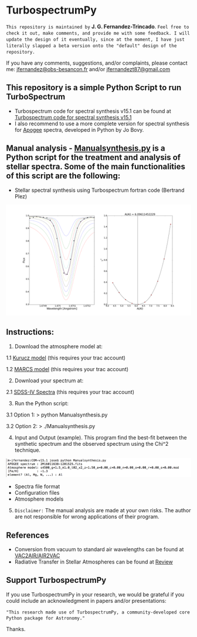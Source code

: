 TurbospectrumPy
===

`This repository is maintained by` **J. G. Fernandez-Trincado**. `Feel free to check it out, make comments, and provide me with some feedback. I will update the design of it eventually, since at the moment, I have just literally slapped a beta version onto the "default" design of the repository.`

If you have any comments, suggestions, and/or complaints, please contact me: jfernandez@obs-besancon.fr and/or jfernandezt87@gmail.com

This repository is a simple Python Script to run TurboSpectrum
--

  * Turbospectrum code for spectral synthesis v15.1 can be found at [Turbospectrum code for spectral synthesis v15.1](http://www.pages-perso-bertrand-plez.univ-montp2.fr)
  * I also recommend to use a more complete version for spectral synthesis for [Apogee](https://github.com/Fernandez-Trincado/apogee) spectra, developed in Python by Jo Bovy.

Manual analysis - [Manualsynthesis.py](https://github.com/Fernandez-Trincado/TurbospectrumPy/blob/master/Manualsynthesis.py) is a Python script for the treatment and analysis of stellar spectra. Some of the main functionalities of this script are the following:
--
 * Stellar spectral synthesis using Turbospectrum fortran code (Bertrand Plez)

![Figure 1](https://github.com/Fernandez-Trincado/TurbospectrumPy/blob/master/Abundances2.png)

Instructions:
-
 1. Download the atmosphere model at:
 
   1.1 [Kurucz model](https://data.sdss.org/sas/apogeework/apogee/spectro/redux/speclib/kurucz_filled/mm08cp00op00/) (this requires your trac account) 
   
   1.2 [MARCS model](https://data.sdss.org/sas/apogeework/apogee/spectro/redux/speclib/marcs/edvarsson/) (this requires your trac account)
 
 2. Download your spectrum at:
  
   2.1 [SDSS-IV Spectra](https://data.sdss.org/sas/apogeework/apogee/spectro/redux/r6/stars/l30e/l30e.2/) (this requires your trac account)
 
 3. Run the Python script:
 
  3.1 Option 1: > python Manualsynthesis.py
  
  3.2 Option 2: > ./Manualsynthesis.py
  
 4. Input and Output (example). This program find the best-fit between the synthetic spectrum and the observed spectrum using the Chi^2 technique.

![Figure 2](https://github.com/Fernandez-Trincado/TurbospectrumPy/blob/master/run.png)

 * Spectra file format
 * Configuration files
 * Atmosphere models 

 5. `Disclaimer:` The manual analysis are made at your own risks. The author are not responsible for wrong applications of their program. 

References
--

  * Conversion from vacuum to standard air wavelengths can be found at [VAC2AIR/AIR2VAC](http://hebe.as.utexas.edu/apogee/docs/air_vacuum.pdf)
  * Radiative Transfer in Stellar Atmospheres can be found at [Review](http://www.staff.science.uu.nl/~rutte101/rrweb/rjr-edu/coursenotes/rutten_rtsa_notes_2003.pdf) 
  
Support TurbospectrumPy
--

If you use TurbospectrumPy in your research, we would be grateful if you could include an acknowledgment in papers and/or presentations:

    "This research made use of TurbospectrumPy, a community-developed core Python package for Astronomy."

Thanks.

  
  
  
  
